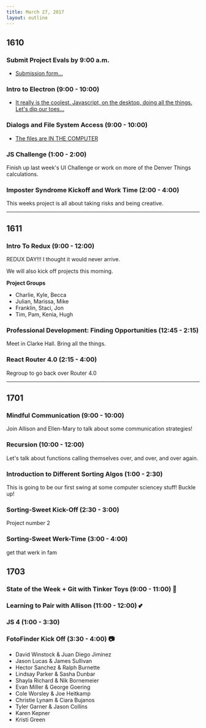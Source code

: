```yaml
---
title: March 27, 2017
layout: outline
---
```


## 1610

### Submit Project Evals by 9:00 a.m.
* [Submission form...](https://github.com/turingschool/front-end-submissions-public/tree/master/1610/mod-4/byob)

### Intro to Electron (9:00 - 10:00)
* [It really is the coolest. Javascript, on the desktop, doing all the things. Let's dip our toes...](https://speakerdeck.com/stevekinney/introduction-to-electron-turing-school-edition)

### Dialogs and File System Access (9:00 - 10:00)
* [The files are IN THE COMPUTER](http://frontend.turing.io/lessons/electron-file-dialogs.html)

### JS Challenge (1:00 - 2:00)
Finish up last week's UI Challenge or work on more of the Denver Things calculations.

### Imposter Syndrome Kickoff and Work Time (2:00 - 4:00)
This weeks project is all about taking risks and being creative.

-----------------------------------------------

## 1611

### Intro To Redux (9:00 - 12:00)
REDUX DAY!!! I thought it would never arrive.

We will also kick off projects this morning.

**Project Groups**

- Charlie, Kyle, Becca  
- Julian, Marissa, Mike  
- Franklin, Staci, Jon  
- Tim, Pam, Kenia, Hugh  

### Professional Development: Finding Opportunities (12:45 - 2:15)
Meet in Clarke Hall. Bring all the things.

### React Router 4.0 (2:15 - 4:00)
Regroup to go back over Router 4.0

-----------------------------------------------

## 1701

### Mindful Communication (9:00 - 10:00)

Join Allison and Ellen-Mary to talk about some communication strategies!

### Recursion (10:00 - 12:00)

Let's talk about functions calling themselves over, and over, and over again.

### Introduction to Different Sorting Algos (1:00 - 2:30)

This is going to be our first swing at some computer sciencey stuff! Buckle up!

### Sorting-Sweet Kick-Off (2:30 - 3:00)

Project number 2

### Sorting-Sweet Werk-Time (3:00 - 4:00)

get that werk in fam

## 1703

### State of the Week + Git with Tinker Toys (9:00 - 11:00) :metal:

### Learning to Pair with Allison (11:00 - 12:00) :two_hearts:

### JS 4 (1:00 - 3:30)

### FotoFinder Kick Off (3:30 - 4:00) :camera:

* David Winstock & Juan Diego Jiminez
* Jason Lucas & James Sullivan
* Hector Sanchez & Ralph Burnette
* Lindsay Parker & Sasha Dunbar
* Shayla Richard & Nik Bornemeier
* Evan Miller & George Goering
* Cole Worsley & Joe Heitkamp
* Christie Lynam & Ciara Bujanos
* Tyler Garner & Jason Collins
* Karen Kepner
* Kristi Green
